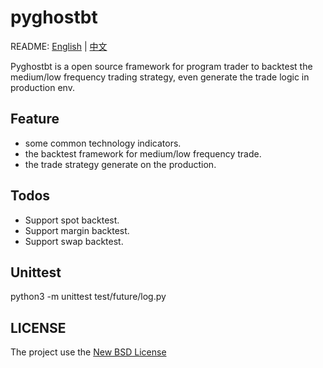 # pyghostbt

README: [English](https://github.com/strengthening/pyghostbt/blob/master/README.md) | [中文](https://github.com/strengthening/pyghostbt/blob/master/README-zh.md)

Pyghostbt is a open source framework for program trader to backtest the medium/low frequency trading strategy, even generate the trade logic in production env.

## Feature

- some common technology indicators.
- the backtest framework for medium/low frequency trade.
- the trade strategy generate on the production.

## Todos

- Support spot backtest.
- Support margin backtest.
- Support swap backtest.

## Unittest
python3 -m unittest test/future/log.py

## LICENSE

The project use the [New BSD License](./LICENSE)
